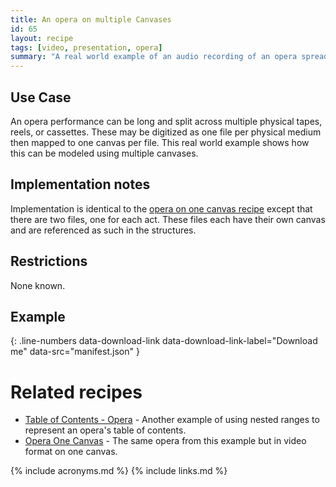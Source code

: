 ```yaml
---
title: An opera on multiple Canvases
id: 65
layout: recipe
tags: [video, presentation, opera]
summary: "A real world example of an audio recording of an opera spread across multiple canvases."
---
```



## Use Case

An opera performance can be long and split across multiple physical tapes, reels, or cassettes.  These may be digitized as one file per physical medium then mapped to one canvas per file.  This real world example shows how this can be modeled using multiple canvases.

## Implementation notes

Implementation is identical to the [opera on one canvas recipe](../0064-opera-one-canvas/index.md) except that there are two files, one for each act.  These files each have their own canvas and are referenced as such in the structures.

## Restrictions

None known.

## Example

{: .line-numbers data-download-link data-download-link-label="Download me" data-src="manifest.json" }

# Related recipes

* [Table of Contents - Opera](../0026-toc-opera/index.md) - Another example of using nested ranges to represent an opera's table of contents.
* [Opera One Canvas](../0064-opera-one-canvas/index.md) - The same opera from this example but in video format on one canvas.

{% include acronyms.md %}
{% include links.md %}